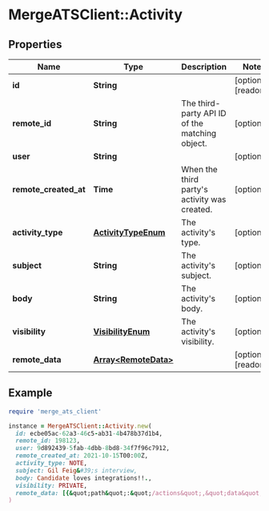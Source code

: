 # MergeATSClient::Activity

## Properties

| Name | Type | Description | Notes |
| ---- | ---- | ----------- | ----- |
| **id** | **String** |  | [optional][readonly] |
| **remote_id** | **String** | The third-party API ID of the matching object. | [optional] |
| **user** | **String** |  | [optional] |
| **remote_created_at** | **Time** | When the third party&#39;s activity was created. | [optional] |
| **activity_type** | [**ActivityTypeEnum**](ActivityTypeEnum.md) | The activity&#39;s type. | [optional] |
| **subject** | **String** | The activity&#39;s subject. | [optional] |
| **body** | **String** | The activity&#39;s body. | [optional] |
| **visibility** | [**VisibilityEnum**](VisibilityEnum.md) | The activity&#39;s visibility. | [optional] |
| **remote_data** | [**Array&lt;RemoteData&gt;**](RemoteData.md) |  | [optional][readonly] |

## Example

```ruby
require 'merge_ats_client'

instance = MergeATSClient::Activity.new(
  id: ecbe05ac-62a3-46c5-ab31-4b478b37d1b4,
  remote_id: 198123,
  user: 9d892439-5fab-4dbb-8bd8-34f7f96c7912,
  remote_created_at: 2021-10-15T00:00Z,
  activity_type: NOTE,
  subject: Gil Feig&#39;s interview,
  body: Candidate loves integrations!!.,
  visibility: PRIVATE,
  remote_data: [{&quot;path&quot;:&quot;/actions&quot;,&quot;data&quot;:[&quot;Varies by platform&quot;]}]
)
```

